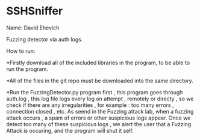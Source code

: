 # SSHSniffer

Name: David Ehevich

Fuzzing detector via auth logs.

How to run:

*Firstly download all of the included libraries in the program, to be able to run the program.

*All of the files in the git repo must be downloaded into the same directory.

*Run the FuzzingDetector.py program first , this program goes through auth.log , this log file logs every log on attempt , remotely or directy , so we check if there are any irregularities , for example : too many errors , connection closed , etc. As seend in the Fuzzing attack lab, when a fuzzing attack occurs , a spam of errors or other suspicious logs appear. Once we detect too many of these suspicious logs , we alert the user that a Fuzzing Attack is occuring, and the program will shut it self.




